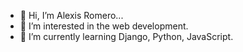 - 👋 Hi, I’m Alexis Romero...
- 👀 I’m interested in the web development.
- 🌱 I’m currently learning Django, Python, JavaScript.

<!---
arm-code/arm-code is a ✨ special ✨ repository because its `README.md` (this file) appears on your GitHub profile.
You can click the Preview link to take a look at your changes.
--->
